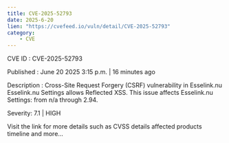 ```yaml
---
title: CVE-2025-52793
date: 2025-6-20
lien: "https://cvefeed.io/vuln/detail/CVE-2025-52793"
category:
    - CVE
---
```


CVE ID : CVE-2025-52793

Published :  June 20
2025
3:15 p.m. | 16 minutes ago

Description : Cross-Site Request Forgery (CSRF) vulnerability in Esselink.nu Esselink.nu Settings allows Reflected XSS. This issue affects Esselink.nu Settings: from n/a through 2.94.

Severity: 7.1 | HIGH

Visit the link for more details
such as CVSS details
affected products
timeline
and more...
